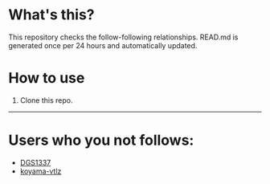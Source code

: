 # What's this?
This repository checks the follow-following relationships.
READ.md is generated once per 24 hours and automatically updated.
# How to use
1. Clone this repo.
 
 --- 
 
 # Users who you not follows: 
  
- [DGS1337](https://github.com/DGS1337/) 
- [koyama-vtlz](https://github.com/koyama-vtlz/) 
